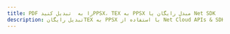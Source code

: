 ---title: PDF را به  تبدیل کنیدPPSX، TEX به PPSX مبدل رایگان یا Net SDKdescription: تبدیل رایگانTEX به PPSX با استفاده از Net Cloud APIs & SDK همچنین اسناد PDF را در Cloud ایجاد، ویرایش و رندر کنید.---